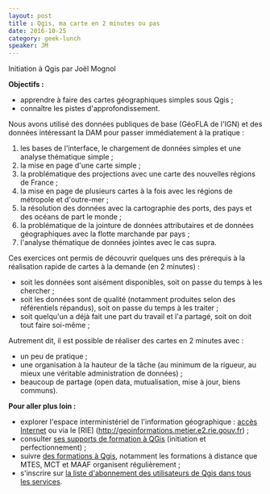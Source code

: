 ```yaml
---
layout: post
title : Qgis, ma carte en 2 minutes ou pas 
date: 2016-10-25
category: geek-lunch
speaker: JM
---
```


Initiation à Qgis par Joël Mognol

**Objectifs :**
- apprendre à faire des cartes géographiques simples sous Qgis ;
- connaître les pistes d'approfondissement.

Nous avons utilisé des données publiques de base (GéoFLA de l'IGN) et des données intéressant la DAM pour passer immédiatement à la pratique :
1. les bases de l'interface, le chargement de données simples et une analyse thématique simple ;
2. la mise en page d'une carte simple ;
3. la problématique des projections avec une carte des nouvelles régions de France ;
4. la mise en page de plusieurs cartes à la fois avec les régions de métropole et d'outre-mer ;
5. la résolution des données avec la cartographie des ports, des pays et des océans de part le monde ;
6. la problématique de la jointure de données attributaires et de données géographiques avec la flotte marchande par pays ;
7. l'analyse thématique de données jointes avec le cas supra.

Ces exercices ont permis de découvrir quelques uns des prérequis à la réalisation rapide de cartes à la demande (en 2 minutes) :
- soit les données sont aisément disponibles, soit on passe du temps à les chercher ;
- soit les données sont de qualité (notamment produites selon des référentiels répandus), soit on passe du temps à les traiter ;
- soit quelqu'un a déjà fait une part du travail et l'a partagé, soit on doit tout faire soi-même ;

Autrement dit, il est possible de réaliser des cartes en 2 minutes avec :
- un peu de pratique ;
- une organisation à la hauteur de la tâche (au minimum de la rigueur, au mieux une véritable administration de données) ;
- beaucoup de partage (open data, mutualisation, mise à jour, biens communs).

**Pour aller plus loin :**
- explorer l'espace interministériel de l'information géographique : [accès Internet](http://www.geoinformations.developpement-durable.gouv.fr) ou via le [RIE] (http://geoinformations.metier.e2.rie.gouv.fr) ;
- consulter [ses supports de formation à QGis](http://www.geoinformations.developpement-durable.gouv.fr/qgis-formations-et-supports-pedagogiques-r947.html) (initiation et perfectionnement) ;
- suivre [des formations à Qgis](http://geoinformations.metier.e2.rie.gouv.fr/les-formations-en-geomatique-a1409.html), notamment les formations à distance que MTES, MCT et MAAF organisent régulièrement ;
- s'inscrire sur [la liste d'abonnement des utilisateurs de Qgis dans tous les services](https://developpement-durable.listes.m2.e2.rie.gouv.fr/sympa/info/labo.qgis).
